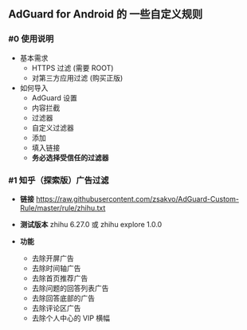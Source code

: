 ## AdGuard for Android 的 一些自定义规则

### #0 使用说明

- 基本需求
  - HTTPS 过滤 (需要 ROOT)
  - 对第三方应用过滤 (购买正版)
- 如何导入
  - AdGuard 设置
  - 内容拦截
  - 过滤器
  - 自定义过滤器
  - 添加
  - 填入链接
  - **务必选择受信任的过滤器**

### #1 知乎（探索版）广告过滤

- **链接** <https://raw.githubusercontent.com/zsakvo/AdGuard-Custom-Rule/master/rule/zhihu.txt>

- **测试版本** zhihu 6.27.0 或 zhihu explore 1.0.0

- **功能**

  - 去除开屏广告
  - 去除时间轴广告
  - 去除首页推荐广告
  - 去除问题的回答列表广告
  - 去除回答底部的广告
  - 去除评论区广告
  - 去除个人中心的 VIP 横幅
